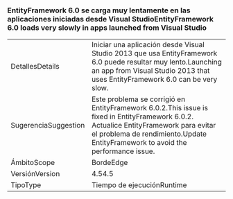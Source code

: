 ### <a name="entityframework-60-loads-very-slowly-in-apps-launched-from-visual-studio"></a><span data-ttu-id="ba664-101">EntityFramework 6.0 se carga muy lentamente en las aplicaciones iniciadas desde Visual Studio</span><span class="sxs-lookup"><span data-stu-id="ba664-101">EntityFramework 6.0 loads very slowly in apps launched from Visual Studio</span></span>

|   |   |
|---|---|
|<span data-ttu-id="ba664-102">Detalles</span><span class="sxs-lookup"><span data-stu-id="ba664-102">Details</span></span>|<span data-ttu-id="ba664-103">Iniciar una aplicación desde Visual Studio 2013 que usa EntityFramework 6.0 puede resultar muy lento.</span><span class="sxs-lookup"><span data-stu-id="ba664-103">Launching an app from Visual Studio 2013 that uses EntityFramework 6.0 can be very slow.</span></span>|
|<span data-ttu-id="ba664-104">Sugerencia</span><span class="sxs-lookup"><span data-stu-id="ba664-104">Suggestion</span></span>|<span data-ttu-id="ba664-105">Este problema se corrigió en EntityFramework 6.0.2.</span><span class="sxs-lookup"><span data-stu-id="ba664-105">This issue is fixed in EntityFramework 6.0.2.</span></span> <span data-ttu-id="ba664-106">Actualice EntityFramework para evitar el problema de rendimiento.</span><span class="sxs-lookup"><span data-stu-id="ba664-106">Update EntityFramework to avoid the performance issue.</span></span>|
|<span data-ttu-id="ba664-107">Ámbito</span><span class="sxs-lookup"><span data-stu-id="ba664-107">Scope</span></span>|<span data-ttu-id="ba664-108">Borde</span><span class="sxs-lookup"><span data-stu-id="ba664-108">Edge</span></span>|
|<span data-ttu-id="ba664-109">Versión</span><span class="sxs-lookup"><span data-stu-id="ba664-109">Version</span></span>|<span data-ttu-id="ba664-110">4.5</span><span class="sxs-lookup"><span data-stu-id="ba664-110">4.5</span></span>|
|<span data-ttu-id="ba664-111">Tipo</span><span class="sxs-lookup"><span data-stu-id="ba664-111">Type</span></span>|<span data-ttu-id="ba664-112">Tiempo de ejecución</span><span class="sxs-lookup"><span data-stu-id="ba664-112">Runtime</span></span>|

